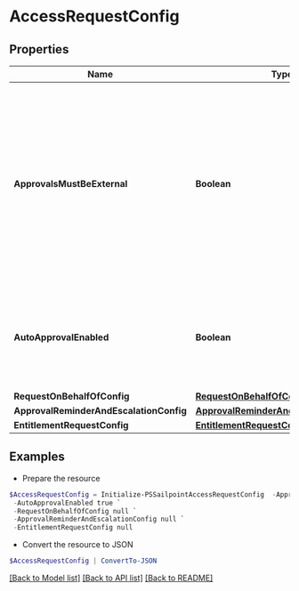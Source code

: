 # AccessRequestConfig
## Properties

Name | Type | Description | Notes
------------ | ------------- | ------------- | -------------
**ApprovalsMustBeExternal** | **Boolean** | If this is true, approvals must be processed by an external system. Also, if this is true, it blocks Request Center access requests and returns an error for any user who isn&#39;t an org admin. | [optional] [default to $false]
**AutoApprovalEnabled** | **Boolean** | If this is true and the requester and reviewer are the same, the request is automatically approved. | [optional] [default to $false]
**RequestOnBehalfOfConfig** | [**RequestOnBehalfOfConfig**](RequestOnBehalfOfConfig.md) |  | [optional] 
**ApprovalReminderAndEscalationConfig** | [**ApprovalReminderAndEscalationConfig**](ApprovalReminderAndEscalationConfig.md) |  | [optional] 
**EntitlementRequestConfig** | [**EntitlementRequestConfig**](EntitlementRequestConfig.md) |  | [optional] 

## Examples

- Prepare the resource
```powershell
$AccessRequestConfig = Initialize-PSSailpointAccessRequestConfig  -ApprovalsMustBeExternal true `
 -AutoApprovalEnabled true `
 -RequestOnBehalfOfConfig null `
 -ApprovalReminderAndEscalationConfig null `
 -EntitlementRequestConfig null
```

- Convert the resource to JSON
```powershell
$AccessRequestConfig | ConvertTo-JSON
```

[[Back to Model list]](../README.md#documentation-for-models) [[Back to API list]](../README.md#documentation-for-api-endpoints) [[Back to README]](../README.md)


